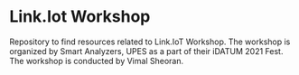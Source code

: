 # Link.Iot Workshop
Repository to find resources related to Link.IoT Workshop. The workshop is organized by Smart Analyzers, UPES as a part of their iDATUM 2021 Fest. The workshop is conducted by Vimal Sheoran.


